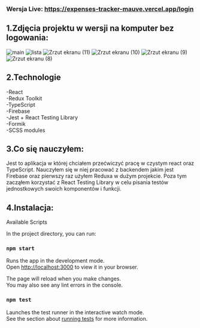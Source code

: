 ### Wersja Live: https://expenses-tracker-mauve.vercel.app/login

## 1.Zdjęcia projektu w wersji na komputer bez logowania:
![main](https://user-images.githubusercontent.com/99301639/193314106-77962e3b-aeed-4ad4-8ac4-1418a4274e4d.png)
![lista](https://user-images.githubusercontent.com/99301639/193314145-7ce6593f-031f-42f9-9e4d-5ac330ad95f2.png)
![Zrzut ekranu (11)](https://user-images.githubusercontent.com/99301639/193315168-216a12b3-abc3-42a5-8fda-471919fc5835.png)
![Zrzut ekranu (10)](https://user-images.githubusercontent.com/99301639/193315230-1a9f4f20-7029-468a-8d8b-044b19596f5c.png)
![Zrzut ekranu (9)](https://user-images.githubusercontent.com/99301639/193315244-e1f3a689-a897-44d0-8d39-ae7e52dacfa7.png)
![Zrzut ekranu (8)](https://user-images.githubusercontent.com/99301639/193315257-d8875ff0-39af-42f3-bd76-b6960df0ef06.png)

## 2.Technologie  
-React  
-Redux Toolkit  
-TypeScript  
-Firebase  
-Jest + React Testing Library  
-Formik  
-SCSS modules  

## 3.Co się nauczyłem:
Jest to aplikacja w której chciałem przećwiczyć pracę w czystym react oraz TypeScript. Nauczyłem się w niej pracować z backendem jakim jest Firebase oraz pierwszy raz użyłem Reduxa w dużym projekcie. Poza tym zacząłem korzystać z React Testing Library w celu pisania testów jednostkowych swoich komponentów i funkcji.

## 4.Instalacja:
Available Scripts

In the project directory, you can run:

### `npm start`

Runs the app in the development mode.\
Open [http://localhost:3000](http://localhost:3000) to view it in your browser.

The page will reload when you make changes.\
You may also see any lint errors in the console.

### `npm test`

Launches the test runner in the interactive watch mode.\
See the section about [running tests](https://facebook.github.io/create-react-app/docs/running-tests) for more information.
